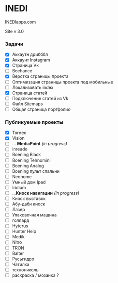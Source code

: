 ﻿# INEDI
[INEDIapps.com](https://inediapps.com/)

Site v 3.0

### Задачи

- [x] Аккаутн дрибббл
- [x] Аккаунт Instagram
- [x] Страница Vk
- [ ] Beehance
- [x] Верстка страницы проекта
- [ ] Оптимизация страницы проекта под мобильные
- [ ] Локализовать index 
- [x] Страница статей
- [ ] Подключение статей из Vk
- [ ] Файл Sitemaps
- [ ] Общая страница портфолио

### Публикуемые проекты

- [x] Torneo
- [x] Vision
- [ ] ... **MediaPoint** *(in progress)*
- [ ] Inreado
- [ ] Boening Black
- [ ] Boening Tehnomini
- [ ] Boening Analog
- [ ] Boening пульт спальни
- [ ] Neohome
- [ ] Умный дом Ipad
- [ ] Iridium
- [ ] ...**Киоск навигации** *(in progress)*
- [ ] Киоск выставок
- [ ] Абу-даби киоск
- [ ] Лазер
- [ ] Упаковочная машина
- [ ] голлард
- [ ] Hyterus
- [ ] Hunter Help
- [ ] Medik
- [ ] Nitro
- [ ] TRON
- [ ] Balter
- [ ] Русьгидро
- [ ] Чатилка
- [ ] технониколь
- [ ] раскраска / мозаика ?
